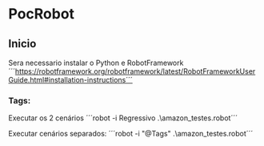 # PocRobot

## Inicio

Sera necessario instalar o Python e RobotFramework
´´´https://robotframework.org/robotframework/latest/RobotFrameworkUserGuide.html#installation-instructions´´´
 
### Tags: 

Executar os 2 cenários
´´´robot -i Regressivo .\amazon_testes.robot´´´ 

Executar cenários separados:
´´´robot -i "@Tags" .\amazon_testes.robot´´´ 